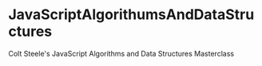 # JavaScriptAlgorithumsAndDataStructures
Colt Steele's JavaScript Algorithms and Data Structures Masterclass
